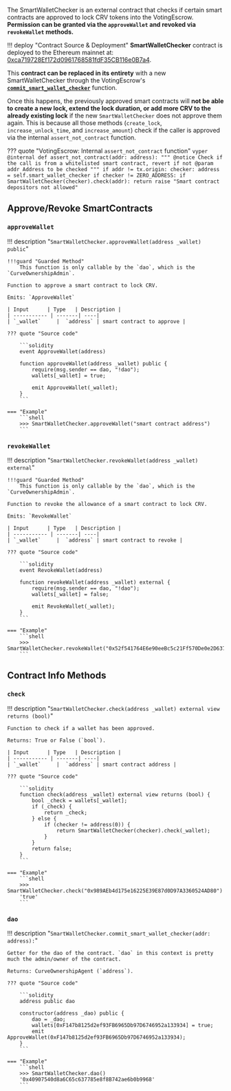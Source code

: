 The SmartWalletChecker is an external contract that checks if certain smart contracts are approved to lock CRV tokens into the VotingEscrow. **Permission can be granted via the `approveWallet` and revoked via `revokeWallet` methods.**

!!! deploy "Contract Source & Deployment"
    **SmartWalletChecker** contract is deployed to the Ethereum mainnet at: [0xca719728Ef172d0961768581fdF35CB116e0B7a4](https://etherscan.io/address/0xca719728Ef172d0961768581fdF35CB116e0B7a4).


This **contract can be replaced in its entirety** with a new SmartWalletChecker through the VotingEscrow's [**`commit_smart_wallet_checker`**](../voting-escrow/admin-controls.md#commit_smart_wallet_checker) function.

Once this happens, the previously approved smart contracts will **not be able to create a new lock, extend the lock duration, or add more CRV to the already existing lock** if the new `SmartWalletChecker` does not approve them again. This is because all those methods (`create_lock`, `increase_unlock_time`, and `increase_amount`) check if the caller is approved via the internal `assert_not_contract` function.

??? quote "VotingEscrow: Internal `assert_not_contract` function"
    ```vyper
    @internal
    def assert_not_contract(addr: address):
        """
        @notice Check if the call is from a whitelisted smart contract, revert if not
        @param addr Address to be checked
        """
        if addr != tx.origin:
            checker: address = self.smart_wallet_checker
            if checker != ZERO_ADDRESS:
                if SmartWalletChecker(checker).check(addr):
                    return
            raise "Smart contract depositors not allowed"
    ```

## **Approve/Revoke SmartContracts**

### `approveWallet`
!!! description "`SmartWalletChecker.approveWallet(address _wallet) public`"

    !!!guard "Guarded Method"
        This function is only callable by the `dao`, which is the `CurveOwnershipAdmin`.

    Function to approve a smart contract to lock CRV.

    Emits: `ApproveWallet`

    | Input      | Type   | Description |
    | ----------- | -------| ----|
    | `_wallet`     |  `address` | smart contract to approve |

    ??? quote "Source code"

        ```solidity
        event ApproveWallet(address)

        function approveWallet(address _wallet) public {
            require(msg.sender == dao, "!dao");
            wallets[_wallet] = true;
        
            emit ApproveWallet(_wallet);
        }
        ```

    === "Example"
        ```shell
        >>> SmartWalletChecker.approveWallet("smart contract address")
        ```


### `revokeWallet`
!!! description "`SmartWalletChecker.revokeWallet(address _wallet) external`"

    !!!guard "Guarded Method"
        This function is only callable by the `dao`, which is the `CurveOwnershipAdmin`.

    Function to revoke the allowance of a smart contract to lock CRV.

    Emits: `RevokeWallet`

    | Input      | Type   | Description |
    | ----------- | -------| ----|
    | `_wallet`     |  `address` | smart contract to revoke |

    ??? quote "Source code"

        ```solidity
        event RevokeWallet(address)

        function revokeWallet(address _wallet) external {
            require(msg.sender == dao, "!dao");
            wallets[_wallet] = false;
                
            emit RevokeWallet(_wallet);
        }
        ```

    === "Example"
        ```shell
        >>> SmartWalletChecker.revokeWallet("0x52f541764E6e90eeBc5c21Ff570De0e2D63766B6")
        ```


## **Contract Info Methods**

### `check`
!!! description "`SmartWalletChecker.check(address _wallet) external view returns (bool)`"

    Function to check if a wallet has been approved.

    Returns: True or False (`bool`).

    | Input      | Type   | Description |
    | ----------- | -------| ----|
    | `_wallet`     |  `address` | smart contract address |

    ??? quote "Source code"

        ```solidity
        function check(address _wallet) external view returns (bool) {
            bool _check = wallets[_wallet];
            if (_check) {
                return _check;
            } else {
                if (checker != address(0)) {
                    return SmartWalletChecker(checker).check(_wallet);
                }
            }
            return false;
        }
        ```

    === "Example"
        ```shell
        >>> SmartWalletChecker.check("0x989AEb4d175e16225E39E87d0D97A3360524AD80")
        'true'
        ```


### `dao`
!!! description "`SmartWalletChecker.commit_smart_wallet_checker(addr: address):`"

    Getter for the dao of the contract. `dao` in this context is pretty much the admin/owner of the contract.

    Returns: CurveOwnershipAgent (`address`).

    ??? quote "Source code"

        ```solidity
        address public dao
        
        constructor(address _dao) public {
            dao = _dao;
            wallets[0xF147b8125d2ef93FB6965Db97D6746952a133934] = true;
            emit ApproveWallet(0xF147b8125d2ef93FB6965Db97D6746952a133934);
        }
        ```

    === "Example"
        ```shell
        >>> SmartWalletChecker.dao()
        '0x40907540d8a6C65c637785e8f8B742ae6b0b9968'
        ```